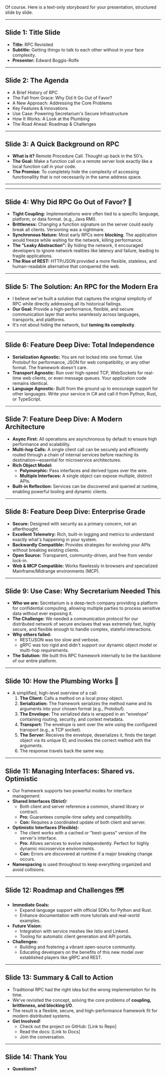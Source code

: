 Of course. Here is a text-only storyboard for your presentation, structured slide by slide.

***

## Slide 1: Title Slide

* **Title:** RPC Revisited
* **Subtitle:** Getting things to talk to each other without in your face complexity.
* **Presenter:** Edward Boggis-Rolfe

---

## Slide 2: The Agenda

* A Brief History of RPC
* The Fall from Grace: Why Did It Go Out of Favor?
* A New Approach: Addressing the Core Problems
* Key Features & Innovations
* Use Case: Powering Secretarium's Secure Infrastructure
* How It Works: A Look at the Plumbing
* The Road Ahead: Roadmap & Challenges

---

## Slide 3: A Quick Background on RPC

* **What is it?** Remote Procedure Call. Thought up back in the 50's.
* **The Goal:** Make a function call on a remote server look exactly like a local function call in your code.
* **The Promise:** To completely hide the complexity of accessing functionallity that is not necessarily in the same address space.
* ****

---

## Slide 4: Why Did RPC Go Out of Favor? 🤔

* **Tight Coupling:** Implementations were often tied to a specific language, platform, or data format. (e.g., Java RMI).
* **Brittleness:** Changing a function signature on the server could easily break all clients. Versioning was a nightmare.
* **Synchronous Nature:** Most early RPCs were **blocking**. The application would freeze while waiting for the network, killing performance.
* **The "Leaky Abstraction":** By hiding the network, it encouraged developers to ignore network realities like latency and failure, leading to fragile applications.
* **The Rise of REST:** HTTP/JSON provided a more flexible, stateless, and human-readable alternative that conquered the web.

---

## Slide 5: The Solution: An RPC for the Modern Era

* I believe we've built a solution that captures the original simplicity of RPC while directly addressing all its historical failings.
* **Our Goal:** Provide a high-performance, flexible, and secure communication layer that works seamlessly across languages, transports, and platforms.
* It's not about hiding the network, but **taming its complexity**.

---

## Slide 6: Feature Deep Dive: Total Independence

* **Serialization Agnostic:** You are not locked into one format. Use Protobuf for performance, JSON for web compatibility, or any other format. The framework doesn't care.
* **Transport Agnostic:** Run over high-speed TCP, WebSockets for real-time web clients, or even message queues. Your application code remains identical.
* **Language Agnostic:** Built from the ground up to encourage support for other languages. Write your service in C# and call it from Python, Rust, or TypeScript.

---

## Slide 7: Feature Deep Dive: A Modern Architecture

* **Async First:** All operations are asynchronous by default to ensure high performance and scalability.
* **Multi-hop Calls:** A single client call can be securely and efficiently routed through a chain of internal services before reaching its destination—essential for microservice architectures.
* **Rich Object Model:**
    * **Polymorphic:** Pass interfaces and derived types over the wire.
    * **Multiple Interfaces:** A single object can expose multiple, distinct APIs.
* **Built-in Reflection:** Services can be discovered and queried at runtime, enabling powerful tooling and dynamic clients.

---

## Slide 8: Feature Deep Dive: Enterprise Grade

* **Secure:** Designed with security as a primary concern, not an afterthought.
* **Excellent Telemetry:** Rich, built-in logging and metrics to understand exactly what's happening in your system.
* **Backwardly Compatible:** Provides strategies for evolving your APIs without breaking existing clients.
* **Open Source:** Transparent, community-driven, and free from vendor lock-in.
* **Web & MCP Compatible:** Works flawlessly in browsers and specialized Mainframe/Midrange environments (MCP).

---

## Slide 9: Use Case: Why Secretarium Needed This

* **Who we are:** Secretarium is a deep-tech company providing a platform for confidential computing, allowing multiple parties to process sensitive data without ever exposing it.
* **The Challenge:** We needed a communication protocol for our distributed network of secure enclaves that was extremely fast, highly secure, and flexible enough to handle complex, stateful interactions.
* **Why others failed:**
    * REST/JSON was too slow and verbose.
    * gRPC was too rigid and didn't support our dynamic object model or multi-hop requirements.
* **The Solution:** We built this RPC framework internally to be the backbone of our entire platform.

---

## Slide 10: How the Plumbing Works 🔧

* A simplified, high-level overview of a call:
    1.  **The Client:** Calls a method on a local proxy object.
    2.  **Serialization:** The framework serializes the method name and its arguments into your chosen format (e.g., Protobuf).
    3.  **The Envelope:** The serialized data is wrapped in an "envelope" containing routing, security, and context metadata.
    4.  **Transport:** The envelope is sent over the wire using the configured transport (e.g., a TCP socket).
    5.  **The Server:** Receives the envelope, deserializes it, finds the target object via its unique ID, and invokes the correct method with the arguments.
    6.  The response travels back the same way.

---

## Slide 11: Managing Interfaces: Shared vs. Optimistic

* Our framework supports two powerful modes for interface management:
* **Shared Interfaces (Strict):**
    * Both client and server reference a common, shared library or contract.
    * **Pro:** Guarantees compile-time safety and compatibility.
    * **Con:** Requires a coordinated update of both client and server.
* **Optimistic Interfaces (Flexible):**
    * The client works with a cached or "best-guess" version of the server's interface.
    * **Pro:** Allows services to evolve independently. Perfect for highly dynamic microservice environments.
    * **Con:** Errors are discovered at runtime if a major breaking change occurs.
* **Namespacing** is used throughout to keep everything organized and avoid collisions.

---

## Slide 12: Roadmap and Challenges 🗺️

* **Immediate Goals:**
    * Expand language support with official SDKs for Python and Rust.
    * Enhance documentation with more tutorials and real-world examples.
* **Future Vision:**
    * Integration with service meshes like Istio and Linkerd.
    * Tooling for automatic client generation and API portals.
* **Challenges:**
    * Building and fostering a vibrant open-source community.
    * Educating developers on the benefits of this new model over established players like gRPC and REST.

---

## Slide 13: Summary & Call to Action

* Traditional RPC had the right idea but the wrong implementation for its time.
* We've revisited the concept, solving the core problems of **coupling, brittleness, and blocking I/O**.
* The result is a flexible, secure, and high-performance framework fit for modern distributed systems.
* **Get Involved!**
    * Check out the project on GitHub: [Link to Repo]
    * Read the docs: [Link to Docs]
    * Join the conversation.

---

## Slide 14: Thank You

* **Questions?**